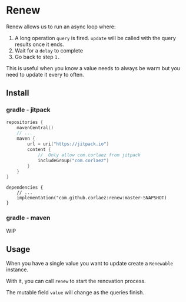 # Renew

Renew allows us to run an async loop where:
1. A long operation `query` is fired. `update` will be called with the query results once it ends.
2. Wait for a `delay` to complete
3. Go back to step `1.`

This is useful when you know a value needs to always be warm but you need to update it every to often.

## Install

### gradle - jitpack

```kotlin
repositories {
    mavenCentral()
    // ...
    maven {
        url = uri("https://jitpack.io")
        content {
            //  Only allow com.corlaez from jitpack
            includeGroup("com.corlaez")
        }
    }
}
```
```
dependencies {
    // ...
    implementation("com.github.corlaez:renew:master-SNAPSHOT)
}
```

### gradle - maven 

WIP

## Usage

When you have a single value you want to update create a `Renewable` instance.

With it, you can call `renew` to start the renovation process.

The mutable field `value` will change as the queries finish.
